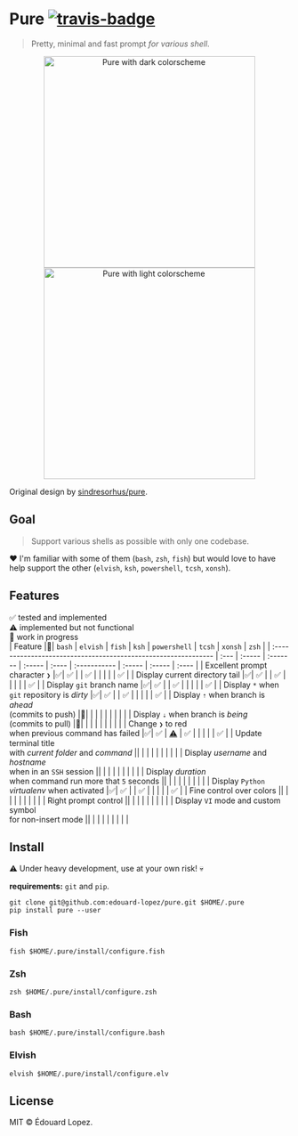 # Pure [![travis-badge]][travis-link]

> Pretty, minimal and fast prompt _for various shell_.

<div align=center>
  <a href="screenshot dark" target=blank><img width=380 src=https://i.imgur.com/gmS4Bqy.png alt="Pure with dark colorscheme"></a>
  <a href="screenshot light" target=blank><img width=380 src=https://i.imgur.com/nZWx1tr.png alt="Pure with light colorscheme"></a>
</div>

Original design by [sindresorhus/pure](https://github.com/sindresorhus/pure).

## Goal

> Support various shells as possible with only one codebase.

❤️ I'm familiar with some of them (`bash`, `zsh`, `fish`) but would love to have help support the other (`elvish`, `ksh`, `powershell`, `tcsh`, `xonsh`).

## Features

✅ tested and implemented<br>
⚠️ implemented but not functional<br>
👷 work in progress<br>
| Feature                                                        |:snake:| `bash` | `elvish` | `fish` | `ksh` | `powershell` | `tcsh` | `xonsh` | `zsh` |
| :------------------------------------------------------------- | :--- | :----- | :------- | :----- | :---- | :----------- | :----- | :----- | :---- |
| Excellent prompt character `❯`                                 |✅| ✅  |          | ✅  |       |              |        |        | ✅ |
| Display current directory tail                                 |✅| ✅  |          | ✅  |       |              |        |        | ✅ |
| Display `git` branch name                                      |✅| ✅  |          | ✅  |       |              |        |        | ✅ |
| Display `*` when `git` repository is _dirty_                   |✅| ✅  |          | ✅  |       |              |        |        | ✅ |
| Display `⇡` when branch is _ahead_<br>(commits to push)        |👷|        |          |        |       |              |        |        |       |
| Display `⇣` when branch is _being_<br>(commits to pull)        |👷|        |          |        |       |              |        |        |       |
| Change `❯` to red <br>when previous command has failed         |✅| ✅  | [⚠️][elv] | ✅  |       |              |        |        | ✅ |
| Update terminal title <br>with _current folder_ and _command_  ||        |          |        |       |              |        |        |       |
| Display _username_ and _hostname_ <br>when in an `SSH` session ||        |          |        |       |              |        |        |       |
| Display _duration_ <br>when command run more that `5` seconds  ||        |          |        |       |              |        |        |       |
| Display `Python` _virtualenv_ when activated                   |✅| ✅  |          | ✅  |       |              |        |        | ✅ |
| Fine control over colors                                       ||        |          |        |       |              |        |        |       |
| Right prompt control                                           ||        |          |        |       |              |        |        |       |
| Display `VI` mode and custom symbol <br>for non-insert mode    ||        |          |        |       |              |        |        |       |

## Install

⚠️ Under heavy development, use at your own risk! 💀

**requirements:** `git` and `pip`.

    git clone git@github.com:edouard-lopez/pure.git $HOME/.pure
    pip install pure --user

### Fish

    fish $HOME/.pure/install/configure.fish

### Zsh

    zsh $HOME/.pure/install/configure.zsh

### Bash

    bash $HOME/.pure/install/configure.bash

### Elvish

    elvish $HOME/.pure/install/configure.elv

## License

MIT © Édouard Lopez.

[elv]: https://github.com/elves/elvish/issues/799#issuecomment-471257473
[travis-link]: https://travis-ci.com/edouard-lopez/pure "TravisCI"
[travis-badge]: https://travis-ci.com/edouard-lopez/pure.svg?branch=master

